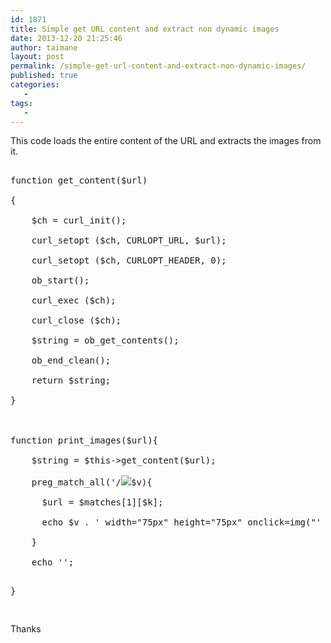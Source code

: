 ```yaml
---
id: 1871
title: Simple get URL content and extract non dynamic images
date: 2013-12-20 21:25:46
author: taimane
layout: post
permalink: /simple-get-url-content-and-extract-non-dynamic-images/
published: true
categories:
   -
tags:
   -
---
```

This code loads the entire content of the URL and extracts the images from it.

<pre class="prettyprint">
function get_content($url)
{
    $ch = curl_init();
    curl_setopt ($ch, CURLOPT_URL, $url);
    curl_setopt ($ch, CURLOPT_HEADER, 0);
    ob_start();
    curl_exec ($ch);
    curl_close ($ch);
    $string = ob_get_contents();
    ob_end_clean();
    return $string;    
}

function print_images($url){
    $string = $this->get_content($url);
    preg_match_all('/<img src="([^"]+)"/i', $string, $matches);
    foreach($matches[0] as $k=>$v){
      $url = $matches[1][$k];
      echo $v . ' width="75px" height="75px" onclick=img("' . $url . '") />'     ;
    }
    echo '<script> function img(i){ jQuery("textarea#_image").val(i); };</script>';
}
</pre>

Thanks  

